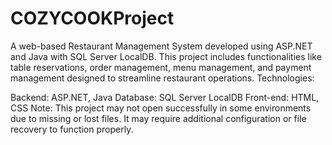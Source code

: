# COZYCOOKProject
A web-based Restaurant Management System developed using ASP.NET and Java with SQL Server LocalDB. This project includes functionalities like table reservations, order management, menu management, and payment management designed to streamline restaurant operations.
Technologies:

Backend: ASP.NET, Java
Database: SQL Server LocalDB
Front-end: HTML, CSS
Note: This project may not open successfully in some environments due to missing or lost files. It may require additional configuration or file recovery to function properly.
